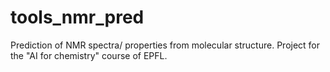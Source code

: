 # tools_nmr_pred
Prediction of NMR spectra/ properties from molecular structure. Project for the "AI for chemistry" course of EPFL.
